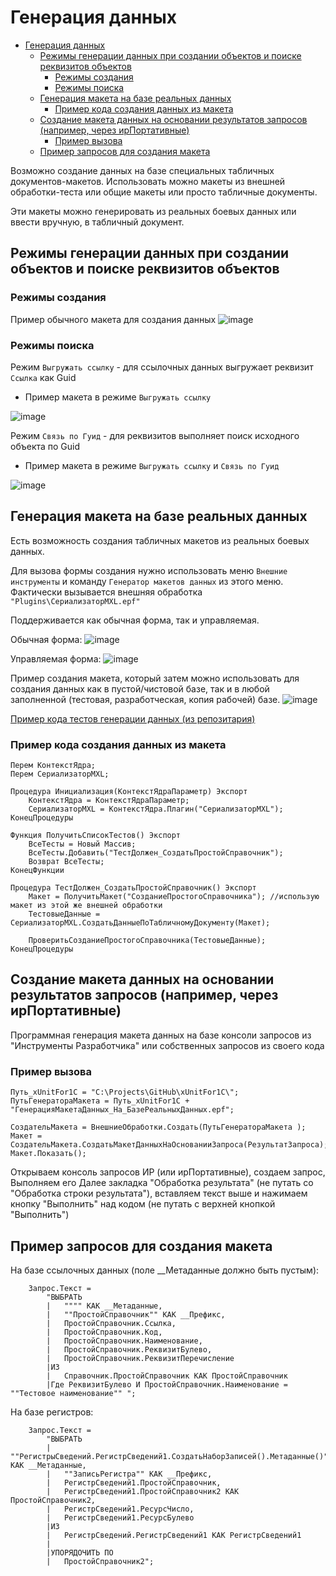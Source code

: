 # Генерация данных

<!-- TOC -->

- [Генерация данных](#генерация-данных)
    - [Режимы генерации данных при создании объектов и поиске реквизитов объектов](#режимы-генерации-данных-при-создании-объектов-и-поиске-реквизитов-объектов)
        - [Режимы создания](#режимы-создания)
        - [Режимы поиска](#режимы-поиска)
    - [Генерация макета на базе реальных данных](#генерация-макета-на-базе-реальных-данных)
        - [Пример кода создания данных из макета](#пример-кода-создания-данных-из-макета)
    - [Создание макета данных на основании результатов запросов (например, через ирПортативные)](#создание-макета-данных-на-основании-результатов-запросов-например-через-ирпортативные)
        - [Пример вызова](#пример-вызова)
    - [Пример запросов  для создания макета](#пример-запросов--для-создания-макета)

<!-- /TOC -->

Возможно создание данных на базе специальных табличных документов-макетов.
Использовать можно макеты из внешней обработки-теста или общие макеты или просто табличные документы.

Эти макеты можно генерировать из реальных боевых данных или ввести вручную, в табличный документ.

## Режимы генерации данных при создании объектов и поиске реквизитов объектов

### Режимы создания

Пример обычного макета для создания данных
![image](https://cloud.githubusercontent.com/assets/2920817/5992720/5f5aab0a-aa46-11e4-84df-a0e4dac8d96f.png)

### Режимы поиска

Режим `Выгружать ссылку` - для ссылочных данных выгружает реквизит `Ссылка` как Guid

* Пример макета в режиме `Выгружать ссылку`

![image](https://cloud.githubusercontent.com/assets/2920817/5992725/792740e8-aa46-11e4-9e6c-ca7955c01963.png)

Режим `Связь по Гуид` - для реквизитов выполняет поиск исходного объекта по Guid

* Пример макета в режиме `Выгружать ссылку` и `Связь по Гуид`

![image](https://cloud.githubusercontent.com/assets/2920817/5992741/e7d95684-aa46-11e4-8978-c5b038505a69.png)

## Генерация макета на базе реальных данных

Есть возможность создания табличных макетов из реальных боевых данных.

Для вызова формы создания нужно использовать меню `Внешние инструменты` и команду `Генератор макетов данных` из этого меню. Фактически вызывается внешняя обработка `"Plugins\СериализаторMXL.epf"`

Поддерживается как обычная форма, так и управляемая.

Обычная форма:
![image](https://cloud.githubusercontent.com/assets/2920817/5992794/16b51108-aa49-11e4-9892-9096e5403987.png)

Управляемая форма:
![image](https://cloud.githubusercontent.com/assets/2920817/5992802/8ef7fb6c-aa49-11e4-962b-2bafa1f4ac59.png)

Пример создания макета, который затем можно использовать для создания данных как в пустой/чистовой базе, так и в любой заполненной (тестовая, разработческая, копия рабочей) базе.
![image](https://cloud.githubusercontent.com/assets/2920817/6060933/f50248a6-ad53-11e4-9c90-97e53a1717a2.png)

[Пример кода тестов генерации данных (из репозитария)](/tests/xunit/Plugins/Тесты_СериализаторMXL/Тесты_СериализаторMXL/Ext/ObjectModule.bsl)

### Пример кода создания данных из макета

```bsl
Перем КонтекстЯдра;
Перем СериализаторMXL;

Процедура Инициализация(КонтекстЯдраПараметр) Экспорт
	КонтекстЯдра = КонтекстЯдраПараметр;
	СериализаторMXL = КонтекстЯдра.Плагин("СериализаторMXL");
КонецПроцедуры

Функция ПолучитьСписокТестов() Экспорт
	ВсеТесты = Новый Массив;
	ВсеТесты.Добавить("ТестДолжен_СоздатьПростойСправочник");
	Возврат ВсеТесты;
КонецФункции

Процедура ТестДолжен_СоздатьПростойСправочник() Экспорт
	Макет = ПолучитьМакет("СозданиеПростогоСправочника"); //использую макет из этой же внешней обработки
	ТестовыеДанные = СериализаторMXL.СоздатьДанныеПоТабличномуДокументу(Макет);
	
	ПроверитьСозданиеПростогоСправочника(ТестовыеДанные);
КонецПроцедуры
```

## Создание макета данных на основании результатов запросов (например, через ирПортативные)

Программная генерация макета данных на базе консоли запросов из "Инструменты Разработчика" или собственных запросов из своего кода

### Пример вызова

```bsl
Путь_xUnitFor1C = "C:\Projects\GitHub\xUnitFor1C\";
ПутьГенератораМакета = Путь_xUnitFor1C + "ГенерацияМакетаДанных_На_БазеРеальныхДанных.epf";

СоздательМакета = ВнешниеОбработки.Создать(ПутьГенератораМакета );
Макет = СоздательМакета.СоздатьМакетДанныхНаОснованииЗапроса(РезультатЗапроса);
Макет.Показать();
```

Открываем консоль запросов ИР (или ирПортативные), создаем запрос, Выполняем его
Далее закладка "Обработка результата" (не путать со "Обработка строки результата"), вставляем текст выше и нажимаем кнопку "Выполнить" над кодом (не путать с верхней кнопкой "Выполнить")

## Пример запросов  для создания макета

На базе ссылочных данных (поле __Метаданные должно быть пустым):

```bsl
	Запрос.Текст = 
		"ВЫБРАТЬ
		|	"""" КАК __Метаданные,
		|	""ПростойСправочник"" КАК __Префикс,
		|	ПростойСправочник.Ссылка,
		|	ПростойСправочник.Код,
		|	ПростойСправочник.Наименование,
		|	ПростойСправочник.РеквизитБулево,
		|	ПростойСправочник.РеквизитПеречисление
		|ИЗ
		|	Справочник.ПростойСправочник КАК ПростойСправочник
		|Где РеквизитБулево И ПростойСправочник.Наименование = ""Тестовое наименование"" ";
```

На базе регистров:

```bsl
	Запрос.Текст = 
		"ВЫБРАТЬ
		|	""РегистрыСведений.РегистрСведений1.СоздатьНаборЗаписей().Метаданные()"" КАК __Метаданные,
		|	""ЗаписьРегистра"" КАК __Префикс,
		|	РегистрСведений1.ПростойСправочник,
		|	РегистрСведений1.ПростойСправочник2 КАК ПростойСправочник2,
		|	РегистрСведений1.РесурсЧисло,
		|	РегистрСведений1.РесурсБулево
		|ИЗ
		|	РегистрСведений.РегистрСведений1 КАК РегистрСведений1
		|
		|УПОРЯДОЧИТЬ ПО
		|	ПростойСправочник2";
```
